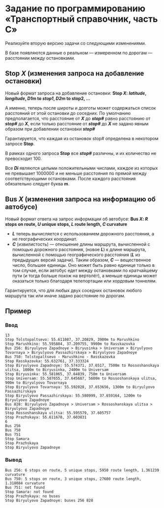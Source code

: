 # Задание по программированию «Транспортный справочник, часть С»

Реализуйте вторую версию задачи со следующими изменениями.

В базе появляются данные о реальном — измеренном по дорогам — расстоянии между остановками.

## Stop ***X*** (изменения запроса на добавление остановки)

Новый формат запроса на добавление остановки: **Stop *X*: *latitude*, *longitude*, *D1*m to *stop1*, *D2*m to stop2, ...**

А именно, теперь после широты и долготы может содержаться список расстояний от этой остановки до соседних. По умолчанию предполагается, что расстояние от ***X*** до ***stop#*** равно расстоянию от ***stop#*** до ***X***, если только расстояние от ***stop#*** до ***X*** не задано явным образом при добавлении остановки ***stop#***

Гарантируется, что каждая из остановок stop# определена в некотором запросе **Stop**.

В рамках одного запроса **Stop** все ***stop#*** различны, и их количество не превосходит 100.

Все ***Di*** являются целыми положительными числами, каждое из которых не превышает 1000000 и не меньше расстояния по прямой между соответствующими остановками. После каждого расстояния обязательно следует буква **m**.

## Bus ***X*** (изменения запроса на информацию об автобусе)

Новый формат ответа на запрос информации об автобусе: **Bus *X*: *R* stops on route, *U* unique stops, *L* route length, *C* curvature**
- ***L*** теперь вычисляется с использованием дорожного расстояния, а не географических координат.
- ***C*** (извилистость) — отношение длины маршрута, вычисленной с помощью дорожного расстояния, (новое ***L***) к длине маршрута, вычисленной с помощью географического расстояния (***L*** из предыдущих версий задачи). Таким образом, ***C*** — вещественное число, большее единицы. Оно может быть равно единице только в том случае, если автобус едет между остановками по кратчайшему пути (и тогда больше похож на вертолёт), а меньше единицы может оказаться только благодаря телепортации или хордовым тоннелям.

Гарантируется, что для любых двух соседних остановок любого маршрута так или иначе задано расстояние по дорогам. 

## Пример

### Ввод
```commandline
13
Stop Tolstopaltsevo: 55.611087, 37.20829, 3900m to Marushkino
Stop Marushkino: 55.595884, 37.209755, 9900m to Rasskazovka
Bus 256: Biryulyovo Zapadnoye > Biryusinka > Universam > Biryulyovo Tovarnaya > Biryulyovo Passazhirskaya > Biryulyovo Zapadnoye
Bus 750: Tolstopaltsevo - Marushkino - Rasskazovka
Stop Rasskazovka: 55.632761, 37.333324
Stop Biryulyovo Zapadnoye: 55.574371, 37.6517, 7500m to Rossoshanskaya ulitsa, 1800m to Biryusinka, 2400m to Universam
Stop Biryusinka: 55.581065, 37.64839, 750m to Universam
Stop Universam: 55.587655, 37.645687, 5600m to Rossoshanskaya ulitsa, 900m to Biryulyovo Tovarnaya
Stop Biryulyovo Tovarnaya: 55.592028, 37.653656, 1300m to Biryulyovo Passazhirskaya
Stop Biryulyovo Passazhirskaya: 55.580999, 37.659164, 1200m to Biryulyovo Zapadnoye
Bus 828: Biryulyovo Zapadnoye > Universam > Rossoshanskaya ulitsa > Biryulyovo Zapadnoye
Stop Rossoshanskaya ulitsa: 55.595579, 37.605757
Stop Prazhskaya: 55.611678, 37.603831
6
Bus 256
Bus 750
Bus 751
Stop Samara
Stop Prazhskaya
Stop Biryulyovo Zapadnoye
```

### Вывод
```commandline
Bus 256: 6 stops on route, 5 unique stops, 5950 route length, 1.361239 curvature
Bus 750: 5 stops on route, 3 unique stops, 27600 route length, 1.318084 curvature
Bus 751: not found
Stop Samara: not found
Stop Prazhskaya: no buses
Stop Biryulyovo Zapadnoye: buses 256 828
```
